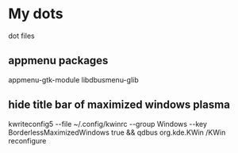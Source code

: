 # My dots
dot files

## appmenu packages
appmenu-gtk-module libdbusmenu-glib

## hide title bar of maximized windows plasma
kwriteconfig5 --file ~/.config/kwinrc --group Windows --key BorderlessMaximizedWindows true && qdbus org.kde.KWin /KWin reconfigure
